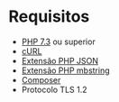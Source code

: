 # Requisitos

 - [PHP 7.3](http://php.net/) ou superior
 - [cURL](https://www.php.net/manual/pt_BR/curl.installation.php)
 - [Extensão PHP JSON](https://www.php.net/manual/en/ref.json.php)
 - [Extensão PHP mbstring](https://www.php.net/manual/en/ref.json.php)
 - [Composer](https://getcomposer.org/)
 - Protocolo TLS 1.2